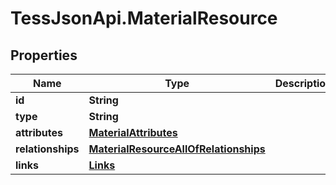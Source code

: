 # TessJsonApi.MaterialResource

## Properties

Name | Type | Description | Notes
------------ | ------------- | ------------- | -------------
**id** | **String** |  | [optional] 
**type** | **String** |  | [optional] 
**attributes** | [**MaterialAttributes**](MaterialAttributes.md) |  | [optional] 
**relationships** | [**MaterialResourceAllOfRelationships**](MaterialResourceAllOfRelationships.md) |  | [optional] 
**links** | [**Links**](Links.md) |  | [optional] 



